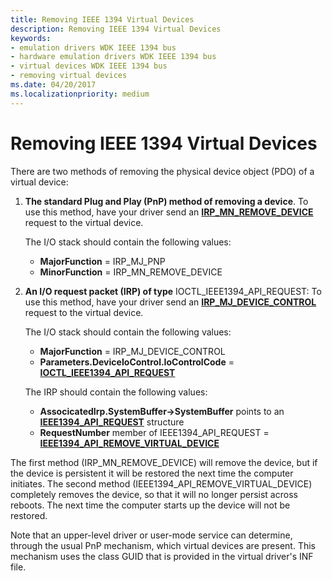 ```yaml
---
title: Removing IEEE 1394 Virtual Devices
description: Removing IEEE 1394 Virtual Devices
keywords:
- emulation drivers WDK IEEE 1394 bus
- hardware emulation drivers WDK IEEE 1394 bus
- virtual devices WDK IEEE 1394 bus
- removing virtual devices
ms.date: 04/20/2017
ms.localizationpriority: medium
---
```


# Removing IEEE 1394 Virtual Devices





There are two methods of removing the physical device object (PDO) of a virtual device:

1.  **The standard Plug and Play (PnP) method of removing a device**. To use this method, have your driver send an [**IRP\_MN\_REMOVE\_DEVICE**](../kernel/irp-mn-remove-device.md) request to the virtual device.

    The I/O stack should contain the following values:

    -   **MajorFunction** = IRP\_MJ\_PNP
    -   **MinorFunction** = IRP\_MN\_REMOVE\_DEVICE

2.  **An I/O request packet (IRP) of type** IOCTL\_IEEE1394\_API\_REQUEST: To use this method, have your driver send an [**IRP\_MJ\_DEVICE\_CONTROL**](../kernel/irp-mj-device-control.md) request to the virtual device.

    The I/O stack should contain the following values:

    -   **MajorFunction** = IRP\_MJ\_DEVICE\_CONTROL
    -   **Parameters.DeviceIoControl.IoControlCode** = [**IOCTL\_IEEE1394\_API\_REQUEST**](https://msdn.microsoft.com/library/windows/hardware/ff537241)

    The IRP should contain the following values:

    -   **AssocicatedIrp.SystemBuffer-&gt;SystemBuffer** points to an [**IEEE1394\_API\_REQUEST**](/previous-versions/ff537204(v=vs.85)) structure
    -   **RequestNumber** member of IEEE1394\_API\_REQUEST = [**IEEE1394\_API\_REMOVE\_VIRTUAL\_DEVICE**](https://msdn.microsoft.com/library/windows/hardware/ff537201)

The first method (IRP\_MN\_REMOVE\_DEVICE) will remove the device, but if the device is persistent it will be restored the next time the computer initiates. The second method (IEEE1394\_API\_REMOVE\_VIRTUAL\_DEVICE) completely removes the device, so that it will no longer persist across reboots. The next time the computer starts up the device will not be restored.

Note that an upper-level driver or user-mode service can determine, through the usual PnP mechanism, which virtual devices are present. This mechanism uses the class GUID that is provided in the virtual driver's INF file.

 

